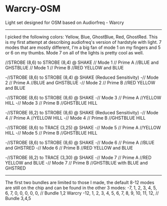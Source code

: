 # Warcry-OSM
Light set designed for OSM based on Audiorfreq - Warcry

------
I picked the following colors: Yellow, Blue, GhostBlue, Red, GhostRed. This is my first attempt at describing audiofreq's version of hardstyle with light. 7 modes that are mostly different, I'm a big fan of mode 1 on my fingers and 5 or 6 on my thumbs. Mode 7 on all of the lights is pretty cool as well.

//STROBE (8,6) to STROBE (8,4) @ SHAKE 
// Mode 1	// Prime A //BLUE and GHSTBLUE 
// Mode 1	// Prime B //RED YELLOW and BLUE

-//STROBE (8,6) to STROBE (8,4) @ SHAKE (Reduced Sensitivity) 
-// Mode 2	// Prime A //BLUE and GHSTBLUE 
-// Mode 2	// Prime B //RED YELLOW and BLUE

-//STROBE (8,6) to STROBE (8,6) @ SHAKE 
-// Mode 3	// Prime A //YELLOW HILL 
-// Mode 3	// Prime B //GHSTBLUE HILL

-//STROBE (6,2) to STROBE (8,6) @ SHAKE (Reduced Sensitivity) 
-// Mode 4	// Prime A //YELLOW HILL 
-// Mode 4	// Prime B //GHSTBLUE HILL

-//STROBE (8,6) to TRACE (3,25) @ SHAKE 
-// Mode 5	// Prime A //YELLOW HILL 
-// Mode 5	// Prime B //GHSTBLUE HILL

-//STROBE (8,6) to STROBE (8,6) @ SHAKE 
-// Mode 6	// Prime A //BLUE and GHSTRED 
-// Mode 6	// Prime B //RED YELLOW and BLUE

-//STROBE (6,2) to TRACE (3,30) @ SHAKE 
-// Mode 7	// Prime A //RED YELLOW and BLUE 
-// Mode 7	// Prime B //GHSTBLUE with BLUE and GHSTRED

------
The first two bundles are limited to those I made, the default 8-12 modes are still on the chip and can be found in the other 3 modes:
 -7,    1, 2, 3, 4, 5, 6, 7, 0, 0, 0, 0, 0,      // Bundle 1,2 Warcry
 -12,   1, 2, 3, 4, 5, 6, 7, 8, 9, 10, 11, 12,   // Bundle 3,4,5


